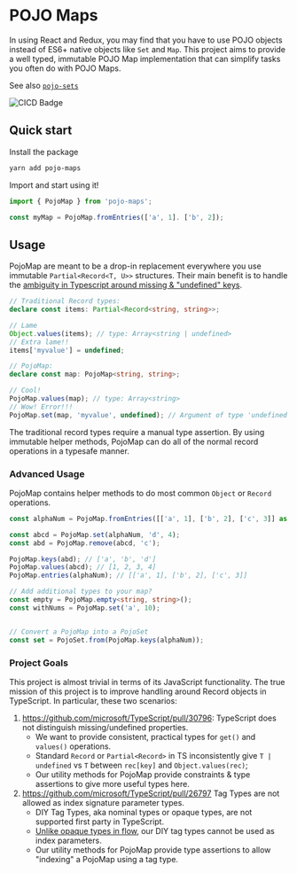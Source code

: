 # POJO Maps

In using React and Redux, you may find that you have to use POJO objects instead of ES6+ native objects like `Set` and `Map`. This project aims to provide a well typed, immutable POJO Map implementation that can simplify tasks you often do with POJO Maps.

See also [`pojo-sets`](https://www.github.com/ProdigySim/pojo-sets)

![CICD Badge](https://travis-ci.com/ProdigySim/pojo-sets.svg?branch=master)

## Quick start

Install the package

```bash
yarn add pojo-maps
```

Import and start using it!

```ts
import { PojoMap } from 'pojo-maps';

const myMap = PojoMap.fromEntries(['a', 1]. ['b', 2]);
```

## Usage

PojoMap are meant to be a drop-in replacement everywhere you use immutable `Partial<Record<T, U>>` structures. Their main benefit is to handle the [ambiguity in Typescript around missing & "undefined" keys](https://github.com/microsoft/TypeScript/issues/13195).

```ts
// Traditional Record types:
declare const items: Partial<Record<string, string>>;

// Lame
Object.values(items); // type: Array<string | undefined>
// Extra lame!!
items['myvalue'] = undefined;

// PojoMap:
declare const map: PojoMap<string, string>;

// Cool!
PojoMap.values(map); // type: Array<string>
// Wow! Error!!!
PojoMap.set(map, 'myvalue', undefined); // Argument of type 'undefined' is not assignable to parameter
```

The traditional record types require a manual type assertion. By using immutable helper methods, PojoMap can do all of the normal record operations in a typesafe manner.

### Advanced Usage

PojoMap contains helper methods to do most common `Object` or `Record` operations.

```ts
const alphaNum = PojoMap.fromEntries([['a', 1], ['b', 2], ['c', 3]] as const);

const abcd = PojoMap.set(alphaNum, 'd', 4);
const abd = PojoMap.remove(abcd, 'c');

PojoMap.keys(abd); // ['a', 'b', 'd']
PojoMap.values(abcd); // [1, 2, 3, 4]
PojoMap.entries(alphaNum); // [['a', 1], ['b', 2], ['c', 3]]

// Add additional types to your map?
const empty = PojoMap.empty<string, string>();
const withNums = PojoMap.set('a', 10);


// Convert a PojoMap into a PojoSet
const set = PojoSet.from(PojoMap.keys(alphaNum));
```

### Project Goals

This project is almost trivial in terms of its JavaScript functionality. The true mission of this project is to improve handling around Record objects in TypeScript. In particular, these two scenarios:

1. https://github.com/microsoft/TypeScript/pull/30796: TypeScript does not distinguish missing/undefined properties.
   * We want to provide consistent, practical types for `get()` and `values()` operations.
   * Standard `Record` or `Partial<Record>` in TS inconsistently give `T | undefined` vs `T` between `rec[key]` and `Object.values(rec)`;
   * Our utility methods for PojoMap provide constraints & type assertions to give more useful types here.
2. https://github.com/microsoft/TypeScript/pull/26797 Tag Types are not allowed as index signature parameter types.
   * DIY Tag Types, aka nominal types or opaque types, are not supported first party in TypeScript.
   * [Unlike opaque types in flow](https://github.com/Microsoft/TypeScript/issues/4895#issuecomment-425132582), our DIY tag types cannot be used as index parameters.
   * Our utility methods for PojoMap provide type assertions to allow "indexing" a PojoMap using a tag type.
  
